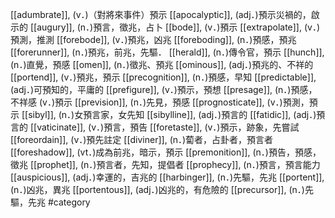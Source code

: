 [[adumbrate]], (v．)（對將來事件）預示 
[[apocalyptic]], (adj．)預示災禍的，啟示的 
[[augury]], (n．)預言，徵兆，占卜 
[[bode]], (v．)預示 
[[extrapolate]], (v．)預測，推測 
[[forebode]], (v．)預兆，凶兆 
[[foreboding]], (n．)預感，預兆 
[[forerunner]], (n．)預兆，前兆，先驅． 
[[herald]], (n．)傳令官，預示 
[[hunch]], (n．)直覺，預感 
[[omen]], (n．)徵兆、預兆 
[[ominous]], (adj．)預兆的、不祥的 
[[portend]], (v．)預兆，預示 
[[precognition]], (n．)預感，早知 
[[predictable]], (adj．)可預知的，平庸的 
[[prefigure]], (v．)預示，預想 
[[presage]], (n．)預感，不祥感 (v．)預示 
[[prevision]], (n．)先見，預感 
[[prognosticate]], (v．)預測，預示 
[[sibyl]], (n．)女預言家，女先知 
[[sibylline]], (adj．)預言的 
[[fatidic]], (adj．)預言的 
[[vaticinate]], (v．)預言，預告 
[[foretaste]], (v．)預示，跡象，先嘗試 
[[foreordain]], (v．)預先註定 
[[diviner]], (n．)蔔者，占卦者，預言者 
[[foreshadow]], (vt．)成為前兆，暗示，預示 
[[premonition]], (n．)預告，預感，徵兆 
[[prophet]], (n．)預言者，先知，提倡者 
[[prophecy]], (n．)預言，預言能力 
[[auspicious]], (adj．)幸運的，吉兆的 
[[harbinger]], (n．)先驅，先兆 
[[portent]], (n．)凶兆，異兆 
[[portentous]], (adj．)凶兆的，有危險的 
[[precursor]], (n．)先驅，先兆 
#category

